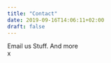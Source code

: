 ```yaml
---
title: "Contact"
date: 2019-09-16T14:06:11+02:00
draft: false
---
```


Email us
Stuff.
And more <br>
x